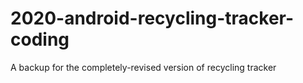 # 2020-android-recycling-tracker-coding
A backup for the completely-revised version of recycling tracker
